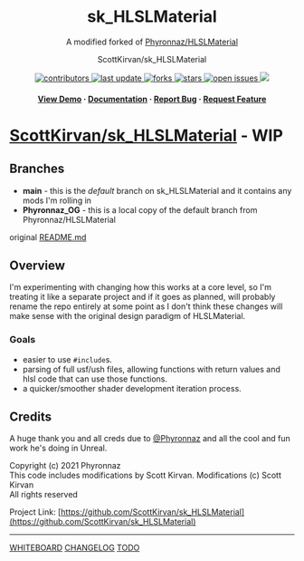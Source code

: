 <div align="center">

  <h1>sk_HLSLMaterial</h1>
  
  <p>
A modified forked of <a href="https://github.com/Phyronnaz/HLSLMaterial">Phyronnaz/HLSLMaterial</a>
  </p>
  
  
ScottKirvan/sk_HLSLMaterial
<!-- Badges -->
<p>
  <a href="https://github.com/ScottKirvan/sk_HLSLMaterial/graphs/contributors">
    <img src="https://img.shields.io/github/contributors/ScottKirvan/sk_HLSLMaterial" alt="contributors" />
  </a>
  <a href="">
    <img src="https://img.shields.io/github/last-commit/ScottKirvan/sk_HLSLMaterial" alt="last update" />
  </a>
  <a href="https://github.com/ScottKirvan/sk_HLSLMaterial/network/members">
    <img src="https://img.shields.io/github/forks/ScottKirvan/sk_HLSLMaterial" alt="forks" />
  </a>
  <a href="https://github.com/ScottKirvan/sk_HLSLMaterial/stargazers">
    <img src="https://img.shields.io/github/stars/ScottKirvan/sk_HLSLMaterial" alt="stars" />
  </a>
  <a href="https://github.com/ScottKirvan/sk_HLSLMaterial/issues/">
    <img src="https://img.shields.io/github/issues/ScottKirvan/sk_HLSLMaterial" alt="open issues" />
  </a>
  <!--<a href="https://github.com/ScottKirvan/sk_HLSLMaterial/blob/master/LICENSE">
    <img src="https://img.shields.io/github/license/ScottKirvan/sk_HLSLMaterial.svg" alt="license" />
  </a>-->
  <a href="https://discord.gg/qwru5MY8jk">
    <img src="https://img.shields.io/discord/1052011377415438346?style=flat-square&label=discord&color=00ACD7">
  </a>
</p>
   
<h4>
    <a href="https://twitter.com/phyronnaz/status/1452553917204733953">View Demo</a>
  <span> · </span>
    <a href="https://github.com/ScottKirvan/sk_HLSLMaterial#readme">Documentation</a>
  <span> · </span>
    <a href="https://github.com/ScottKirvan/sk_HLSLMaterial/issues/">Report Bug</a>
  <span> · </span>
    <a href="https://github.com/ScottKirvan/sk_HLSLMaterial/issues/">Request Feature</a>
  </h4>
</div>

# [ScottKirvan/sk_HLSLMaterial](https://github.com/ScottKirvan/sk_HLSLMaterial) - WIP


## Branches
- **main** - this is the *default* branch on sk_HLSLMaterial and it contains any mods I'm rolling in
- **Phyronnaz_OG** - this is a local copy of the default branch from Phyronnaz/HLSLMaterial

original [README.md](https://github.com/ScottKirvan/sk_HLSLMaterial/blob/Phyronnaz_OG/README.md)

## Overview
I'm experimenting with changing how this works at a core level, so I'm treating it like a separate project and if it goes as planned, will probably rename the repo entirely at some point as I don't think these changes will make sense with the original design paradigm of HLSLMaterial.

### Goals
- easier to use `#include`s.
- parsing of full usf/ush files, allowing functions with return values and hlsl code that can use those functions.
- a quicker/smoother shader development iteration process.

## Credits
A huge thank you and all creds due to [@Phyronnaz](https://github.com/Phyronnaz) and all the cool and fun work he's doing in Unreal.  

Copyright (c) 2021 Phyronnaz  
This code includes modifications by Scott Kirvan. Modifications (c) Scott Kirvan  
All rights reserved  

Project Link: [https://github.com/ScottKirvan/sk_HLSLMaterial](https://github.com/ScottKirvan/sk_HLSLMaterial)

---

[WHITEBOARD](notes/WHITEBOARD.md)
[CHANGELOG](notes/CHANGELOG.md)
[TODO](notes/TODO.md)

